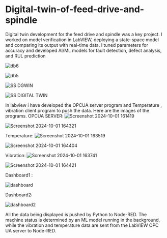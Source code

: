 # Digital-twin-of-feed-drive-and-spindle
Digital twin development for the feed drive and spindle was a key project. I worked on model verification in LabVIEW, deploying a state-space model and comparing its output with real-time data. I tuned parameters for accuracy and developed AI/ML models for fault detection, defect analysis, and RUL prediction


![db6](https://github.com/user-attachments/assets/b6362506-a144-41e6-bf41-2250622c8892)


![db5](https://github.com/user-attachments/assets/3c1a3b76-c633-4ed6-87f3-60996b3d1bdb)

![SS DGWIN](https://github.com/user-attachments/assets/b1769834-c517-4cca-8930-18e8f9756a05)

![SS DIGITAL TWIN](https://github.com/user-attachments/assets/490480b5-58b6-458e-af4e-5430626a361c)

In labview i have developed the OPCUA server program and Temperature , vibration client program to push the data.
Here are the images of the programs.
OPCUA SERVER:
![Screenshot 2024-10-01 161419](https://github.com/user-attachments/assets/8d7d3b0b-5da8-4649-8f67-2e12f41f6ae8)

![Screenshot 2024-10-01 164321](https://github.com/user-attachments/assets/df2d4724-3f41-4bcd-ab95-bdc42a98273c)

Temperature:
![Screenshot 2024-10-01 163519](https://github.com/user-attachments/assets/d07d61e2-e8e9-4923-a601-f44bef8ca096)

![Screenshot 2024-10-01 164404](https://github.com/user-attachments/assets/85e8d979-25c9-45d8-86c9-045ade5ebe0c)

Vibration:
![Screenshot 2024-10-01 163741](https://github.com/user-attachments/assets/5a1cd8fb-8fc4-4a16-bdbf-48937c4eae22)

![Screenshot 2024-10-01 164421](https://github.com/user-attachments/assets/baed3b70-c9f1-44db-9470-3b0e04d4d569)

Dashboard1 :

![dashboard](https://github.com/user-attachments/assets/36aa81c6-4c04-44b7-8ec8-96bddcceffb2)

Dashboard2:

![dashboard2](https://github.com/user-attachments/assets/37d3b8a8-4f31-47d5-99a2-0e52a2389a4d)

All the data being displayed is pushed by Python to Node-RED. The machine status is determined by an ML model running in the background, while the vibration and temperature data are sent from the LabVIEW OPC UA server to Node-RED.
